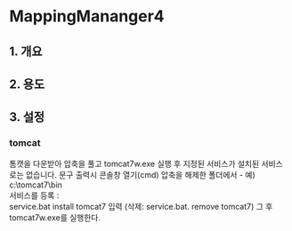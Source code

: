 # MappingMananger4
## 1. 개요
## 2. 용도
## 3. 설정
### tomcat
톰캣을 다운받아 압축을 풀고 tomcat7w.exe 실행 후 
지정된 서비스가 설치된 서비스로는 없습니다. 문구 출력시
콘솔창 열기(cmd)
압축을 해제한 폴더에서 - 예) c:\tomcat7\bin  
서비스를 등록 :  
service.bat install tomcat7 입력 
(삭제: service.bat. remove tomcat7)
그 후 tomcat7w.exe를 실행한다. 
